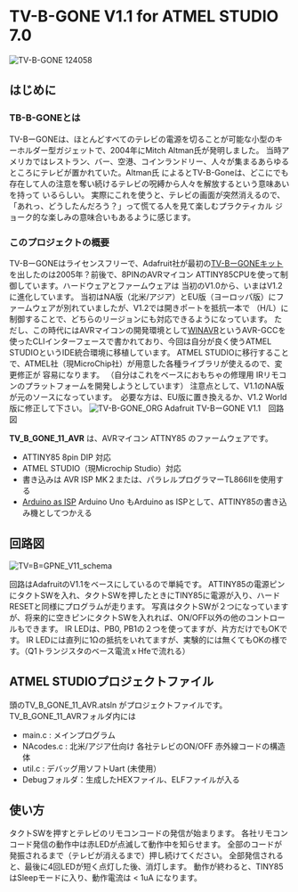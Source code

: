# TV-B-GONE V1.1 for ATMEL STUDIO 7.0
![TV-B-GONE 124058](https://github.com/todopapa/TV_B_GONE_11_AVR/assets/16860878/4fface5c-bb94-4956-87a0-1fbb0f91fc2d)

## はじめに
### TB-B-GONEとは
TV-BーGONEは、ほとんどすべてのテレビの電源を切ることが可能な小型のキーホルダー型ガジェットで、2004年にMitch 
Altman氏が発明しました。
当時アメリカではレストラン、バー、空港、コインランドリー、人々が集まるあらゆるところにテレビが置かれていた。Altman氏
によるとTV-B-Goneは、どこにでも存在して人の注意を奪い続けるテレビの呪縛から人々を解放するという意味あいを持って
いるらしい。
実際にこれを使うと、テレビの画面が突然消えるので、「あれっ、どうしたんだろう？」って慌てる人を見て楽しむプラクティカル
ジョーク的な楽しみの意味合いもあるように感じます。

### このプロジェクトの概要
TV-BーGONEはライセンスフリーで、Adafruit社が最初の[TV-BーGONEキット](https://www.adafruit.com/product/73)を出したのは2005年？前後で、8PINのAVRマイコン ATTINY85CPUを使って制御しています。ハードウェアとファームウェアは
当初のV1.0から、いまはV1.2に進化しています。
当初はNA版（北米/アジア）とEU版（ヨーロッパ版）にファームウェアが別れていましたが、V1.2では開きポートを抵抗一本で
（H/L）に制御することで、どちらのリージョンにも対応できるようになっています。
ただし、この時代にはAVRマイコンの開発環境として[WINAVR](https://winavr.sourceforge.net/)というAVR-GCCを
使ったCLIインターフェースで書かれており、今回は自分が良く使うATMEL STUDIOというIDE統合環境に移植しています。
ATMEL STUDIOに移行することで、ATMEL社（現MicroChip社）が用意した各種ライブラリが使えるので、変更修正が
容易になります。 （自分はこれをベースにおもちゃの修理用 IRリモコンのプラットフォームを開発しようとしています）
注意点として、V1.1のNA版が元のソースになっています。　必要な方は、EU版に置き換えるか、V1.2 World版に修正して下さい。
![TV-B-GONE_ORG](https://github.com/todopapa/TV_B_GONE_11_AVR/assets/16860878/55073afe-6188-482c-b98b-c53ae8d22c4e)
Adafruit TV-BーGONE V1.1　回路図

**TV_B_GONE_11_AVR**
は、AVRマイコン ATTNY85 のファームウェアです。

* ATTINY85 8pin DIP 対応
* ATMEL STUDIO（現Microchip Studio）対応
* 書き込みは AVR ISP MK２または、パラレルプログラマーTL866IIを使用する
* [Arduino as ISP](https://www.instructables.com/How-to-Program-an-Attiny85-From-an-Arduino-Uno/)
   Arduino Uno もArduino as ISPとして、ATTINY85の書き込み機としてつかえる

## 回路図

![TV=B=GPNE_V11_schema](https://github.com/todopapa/TV_B_GONE_11_AVR/assets/16860878/3f6f1ba9-0e45-4fa1-baad-bb48890133f6)

回路はAdafruitのV1.1をベースにしているので単純です。
ATTINY85の電源ピンにタクトSWを入れ、タクトSWを押したときにTINY85に電源が入り、ハードRESETと同様にプログラムが走ります。
写真はタクトSWが２つになっていますが、将来的に空きピンにタクトSWを入れれば、ON/OFF以外の他のコントロールもできます。
IR LEDは、PB0, PB1の２つを使ってますが、片方だけでもOKです。
IR LEDには直列に1Ωの抵抗をいれてますが、実験的には無くてもOKの様です。（Q1トランジスタのベース電流ｘHfeで流れる）

## ATMEL STUDIOプロジェクトファイル

頭のTV_B_GONE_11_AVR.atsln がプロジェクトファイルです。TV_B_GONE_11_AVRフォルダ内には
* main.c : メインプログラム
* NAcodes.c : 北米/アジア仕向け 各社テレビのON/OFF 赤外線コードの構造体
* util.c : デバッグ用ソフトUart (未使用）
* Debugフォルダ：生成したHEXファイル、ELFファイルが入る

## 使い方

タクトSWを押すとテレビのリモコンコードの発信が始まります。
各社リモコンコード発信の動作中は赤LEDが点滅して動作中を知らせます。
全部のコードが発振されるまで（テレビが消えるまで）押し続けてください。
全部発信されると、最後に4回LEDが短く点灯した後、消灯します。
動作が終わると、TINY85はSleepモードに入り、動作電流は < 1uA になります。
